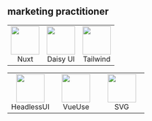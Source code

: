 ## marketing practitioner

<table>
  <tbody>
    <tr valign="top">
      <td width="33%" align="center">
        <img height="64px" src="https://cdn.svgporn.com/logos/nuxt-icon.svg">
        <br>
        <span>Nuxt</span>
      </td>
      <td width="33%" align="center">
        <img height="64px" src="https://www.svgrepo.com/show/79473/sunflower.svg"></img>
        <br>
        <span>Daisy UI</span>
      </td>
      <td width="33%" align="center">
        <img height="64px" src="https://cdn.svgporn.com/logos/tailwindcss-icon.svg">
        <br>
        <span>Tailwind</span>
      </td>
    </tr>
  </tbody>
</table>

<table>
  <tbody>
    <tr valign="top">
      <td width="33%" align="center">
        <img height="64px" src="https://cdn.svgporn.com/logos/headlessui-icon.svg">
        <br>
        <span>HeadlessUI</span>
      </td>
      <td width="33%" align="center">
        <img height="64px" src="https://cdn.svgporn.com/logos/vueuse.svg">
        <br>
        <span>VueUse</span>
      </td>
      <td width="33%" align="center">
        <img height="64px" src="https://cdn.svgporn.com/logos/svg.svg">
        <br>
        <span>SVG</span>
      </td>
    </tr>
  </tbody>
</table>
